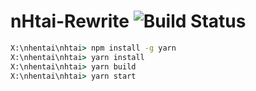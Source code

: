 # nHtai-Rewrite ![Build Status](https://travis-ci.org/py7hon/nhtai-rewrite.svg?branch=master)

```bat
X:\nhentai\nhtai> npm install -g yarn
X:\nhentai\nhtai> yarn install
X:\nhentai\nhtai> yarn build
X:\nhentai\nhtai> yarn start
```
